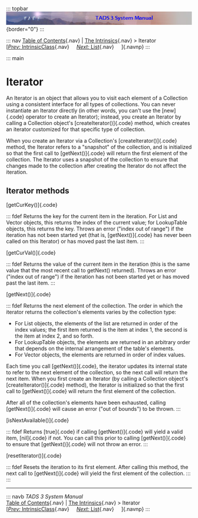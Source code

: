 ::: topbar
![](topbar.jpg){border="0"}
:::

::: nav
[Table of Contents](toc.htm){.nav} \| [The
Intrinsics](builtins.htm){.nav} \> Iterator\
[[*Prev:* IntrinsicClass](icic.htm){.nav}     [*Next:*
List](list.htm){.nav}     ]{.navnp}
:::

::: main
# Iterator

An Iterator is an object that allows you to visit each element of a
Collection using a consistent interface for all types of collections.
You can never instantiate an Iterator directly (in other words, you
can\'t use the [new]{.code} operator to create an Iterator); instead,
you create an Iterator by calling a Collection object\'s
[createIterator()]{.code} method, which creates an iterator customized
for that specific type of collection.

When you create an Iterator via a Collection\'s
[createIterator()]{.code} method, the Iterator refers to a \"snapshot\"
of the collection, and is initialized so that the first call to
[getNext()]{.code} will return the first element of the collection. The
Iterator uses a snapshot of the collection to ensure that changes made
to the collection after creating the Iterator do not affect the
iteration.

## Iterator methods

[getCurKey()]{.code}

::: fdef
Returns the key for the current item in the iteration. For List and
Vector objects, this returns the index of the current value; for
LookupTable objects, this returns the key. Throws an error (\"index out
of range\") if the iteration has not been started yet (that is,
[getNext()]{.code} has never been called on this Iterator) or has moved
past the last item.
:::

[getCurVal()]{.code}

::: fdef
Returns the value of the current item in the iteration (this is the same
value that the most recent call to getNext() returned). Throws an error
(\"index out of range\") if the iteration has not been started yet or
has moved past the last item.
:::

[getNext()]{.code}

::: fdef
Returns the next element of the collection. The order in which the
iterator returns the collection\'s elements varies by the collection
type:

-   For List objects, the elements of the list are returned in order of
    the index values; the first item returned is the item at index 1,
    the second is the item at index 2, and so forth.
-   For LookupTable objects, the elements are returned in an arbitrary
    order that depends on the internal arrangement of the table\'s
    elements.
-   For Vector objects, the elements are returned in order of index
    values.

Each time you call [getNext()]{.code}, the iterator updates its internal
state to refer to the next element of the collection, so the next call
will return the next item. When you first create an Iterator (by calling
a Collection object\'s [createIterator()]{.code} method), the Iterator
is initialized so that the first call to [getNext()]{.code} will return
the first element of the collection.

After all of the collection\'s elements have been exhausted, calling
[getNext()]{.code} will cause an error (\"out of bounds\") to be thrown.
:::

[isNextAvailable()]{.code}

::: fdef
Returns [true]{.code} if calling [getNext()]{.code} will yield a valid
item, [nil]{.code} if not. You can call this prior to calling
[getNext()]{.code} to ensure that [getNext()]{.code} will not throw an
error.
:::

[resetIterator()]{.code}

::: fdef
Resets the iteration to its first element. After calling this method,
the next call to [getNext()]{.code} will yield the first element of the
collection.
:::
:::

------------------------------------------------------------------------

::: navb
*TADS 3 System Manual*\
[Table of Contents](toc.htm){.nav} \| [The
Intrinsics](builtins.htm){.nav} \> Iterator\
[[*Prev:* IntrinsicClass](icic.htm){.nav}     [*Next:*
List](list.htm){.nav}     ]{.navnp}
:::
